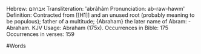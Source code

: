 Hebrew: אברהם
Transliteration: 'abrâhâm
Pronunciation: ab-raw-hawm'
Definition: Contracted from [[H1]] and an unused root (probably meaning to be populous);
father of a multitude;
{Abraham} the later name of Abram: - Abraham.
KJV Usage: Abraham (175x).
Occurrences in Bible: 175
Occurrences in verses: 159

#Words 